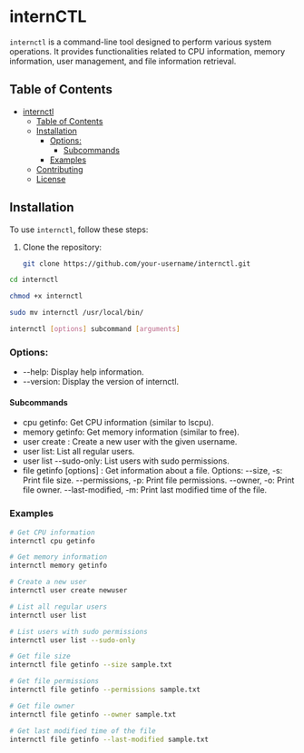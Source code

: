 # internCTL

`internctl` is a command-line tool designed to perform various system operations. It provides functionalities related to CPU information, memory information, user management, and file information retrieval.

## Table of Contents
- [internctl](#internctl)
  - [Table of Contents](#table-of-contents)
  - [Installation](#installation)
    - [Options:](#options)
      - [Subcommands](#subcommands)
    - [Examples](#examples)
  - [Contributing](#contributing)
  - [License](#license)

## Installation

To use `internctl`, follow these steps:

1. Clone the repository:

   ```bash
   git clone https://github.com/your-username/internctl.git
   
```bash
cd internctl
``````
```bash 
chmod +x internctl
```
```bash
sudo mv internctl /usr/local/bin/

```
```bash
internctl [options] subcommand [arguments]

```

### Options:
- --help: Display help information.
- --version: Display the version of internctl.
#### Subcommands
- cpu getinfo: Get CPU information (similar to lscpu).
- memory getinfo: Get memory information (similar to free).
- user create <username>: Create a new user with the given username.
- user list: List all regular users.
- user list --sudo-only: List users with sudo permissions.
- file getinfo [options] <file-name>: Get information about a file.
Options:
 --size, -s: Print file size.
 --permissions, -p: Print file permissions.
 --owner, -o: Print file owner.
 --last-modified, -m: Print last modified time of the file.

 ### Examples

 ```bash
 # Get CPU information
internctl cpu getinfo

# Get memory information
internctl memory getinfo

# Create a new user
internctl user create newuser

# List all regular users
internctl user list

# List users with sudo permissions
internctl user list --sudo-only

# Get file size
internctl file getinfo --size sample.txt

# Get file permissions
internctl file getinfo --permissions sample.txt

# Get file owner
internctl file getinfo --owner sample.txt

# Get last modified time of the file
internctl file getinfo --last-modified sample.txt
```

